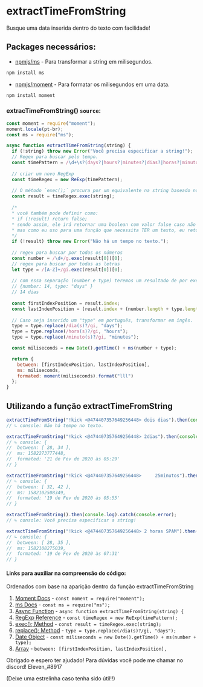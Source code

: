 # extractTimeFromString
Busque uma data inserida dentro do texto com facilidade!

## Packages necessários:
- [npmjs/ms](https://www.npmjs.com/package/ms) - Para transformar a string em milisegundos.
```javascript
npm install ms
```
- [npmjs/moment](https://www.npmjs.com/package/moment) - Para formatar os milisegundos em uma data.
```javascript
npm install moment
```

### extracTimeFromString() `source`:
```javascript
const moment = require("moment");
moment.locale(pt-br);
const ms = require("ms");

async function extractTimeFromString(string) {
  if (!string) throw new Error("Você precisa especificar a string!");
  // Regex para buscar pelo tempo.
  const timePattern = /\d+\s?(days?|hours?|minutes?|dias?|horas?|minutos?|d|h|m)/gi;
  
  // criar um novo RegExp
  const timeRegex = new ReExp(timePattern);
  
  // O método `exec();` procura por um equivalente na string baseado no regex. 
  const result = timeRegex.exec(string);
  
  /* 
  * você também pode definir como:
  * if (!result) return false;
  * sendo assim, ele irá retornar uma boolean com valor false caso não encontre um tempo no texto.
  * mas como eu uso para uma função que necessita TER um texto, eu retorno um erro.
  */
  if (!result) throw new Error("Não há um tempo no texto.");
  
  // regex para buscar por todos os números
  const number = /\d+/g.exec(result[0])[0];
  // regex para buscar por todas as letras
  let type = /[A-Z]+/gi.exec(result[0])[0];
  
  // com essa separação (number e type) teremos um resultado de por exemplo:
  // {number: 14, type: "days" } 
  // 14 dias
  
  const firstIndexPosition = result.index;  
  const lastIndexPosition = (result.index + (number.length + type.length + 1)) 
  
  // Caso seja inserido um "type" em português, transformar em ingês.
  type = type.replace(/dia(s)?/gi, "days");
  type = type.replace(/hora(s)?/gi, "hours");
  type = type.replace(/minuto(s)?/gi, "minutes");

  const miliseconds = new Date().getTime() + ms(number + type);

  return {
    between: [firstIndexPosition, lastIndexPosition],
    ms: miliseconds,
    formated: moment(miliseconds).format("lll")
  }; 
}
```
## Utilizando a função extractTimeFromString
```javascript
extractTimeFromString("!kick <@474407357649256448> dois dias").then(console.log).catch(err => console.log(err.message))
// ∟ console: Não há tempo no texto.

extractTimeFromString("!kick <@474407357649256448> 2dias").then(console.log).catch(err => console.log(err.message))
// ∟ console: {
//  between: [ 28, 34 ],
//  ms: 1582273777448,
//  formated: '21 de Fev de 2020 às 05:29'
// }

extractTimeFromString("!kick <@474407357649256448>     25minutos").then(console.log).catch(err => console.log(err.message))
// ∟ console: {
//  between: [ 32, 42 ],
//  ms: 1582102508349,
//  formated: '19 de Fev de 2020 às 05:55'
// }

extractTimeFromString().then(console.log).catch(console.error);
// ∟ console: Você precisa especificar a string!

extractTimeFromString("!kick <@474407357649256448> 2 horas SPAM").then(console.log).catch(err => console.log(err.message));
// ∟ console: {
//  between: [ 28, 35 ],
//  ms: 1582108275039,
//  formated: '19 de Fev de 2020 às 07:31'
// }
```

#### Links para auxiliar na compreensão do código:
Ordenados com base na aparição dentro da função extractTimeFromString

1. [Moment Docs](https://momentjs.com/docs/) - `const moment = require("moment");`
2. [ms Docs](https://www.npmjs.com/package/ms) - `const ms = require("ms");`
3. [Async Function](https://developer.mozilla.org/pt-BR/docs/Web/JavaScript/Reference/Statements/funcoes_assincronas) - `async function extractTimeFromString(string) {`
4. [RegExp Reference](https://www.w3schools.com/jsref/jsref_obj_regexp.asp) - `const timeRegex = new ReExp(timePattern);`
5. [exec(); Method](https://www.w3schools.com/jsref/jsref_regexp_exec.asp) - `const result = timeRegex.exec(string);`
6. [replace(); Method](https://www.w3schools.com/jsref/jsref_replace.asp) - `type = type.replace(/dia(s)?/gi, "days");`
7. [Date Object](https://www.w3schools.com/js/js_dates.asp) - `const miliseconds = new Date().getTime() + ms(number + type);`
8. [Array](https://www.w3schools.com/js/js_arrays.asp) - `between: [firstIndexPosition, lastIndexPosition],`

Obrigado e espero ter ajudado!
Para dúvidas você pode me chamar no discord! Eleven_#8917


(Deixe uma estrelinha caso tenha sido útil!!)
